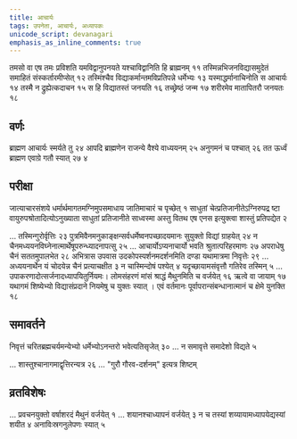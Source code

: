 ```yaml
---
title: आचार्यः
tags: उपनेता, आचार्यः, अध्यापकः
unicode_script: devanagari
emphasis_as_inline_comments: true
---
```

तमसो वा एष तमः प्रविशति यमविद्वानुपनयते यश्चाविद्वानिति हि ब्राह्मनम् ११ तस्मिन्नभिजनविद्यासमुदेतं समाहितं संस्कर्तारमीप्सेत् १२ तस्मिंश्चैव विद्याकर्मान्तमविप्रतिपन्ने धर्मेभ्यः १३ यस्माद्धर्मानाचिनोति स आचार्यः १४ 
 तस्मै न द्रुह्येत्कदाचन १५ स हि विद्यातस्तं जनयति १६ तच्छ्रेष्ठं जन्म १७ शरीरमेव मातापितरौ जनयतः १८

## वर्णः
ब्राह्मण आचार्यः स्मर्यते तु २४ आपदि ब्राह्मणेन राजन्ये वैश्ये वाध्ययनम् २५ अनुगमनं च पश्चात् २६ तत ऊर्ध्वं ब्राह्मण एवाग्रे गतौ स्यात् २७ ४

## परीक्षा
जात्याचारसंशये धर्मार्थमागतमग्निमुपसमाधाय जातिमाचारं च पृच्छेत् १ साधुतां चेत्प्रतिजानीतेऽग्निरुपद्र ष्टा वायुरुपश्रोतादित्योऽनुख्याता साधुतां प्रतिजानीते साध्वस्मा अस्तु वितथ एष एनस इत्युक्त्वा शास्तुं प्रतिपद्येत २

… तस्मिन्गुरोर्वृत्तिः २३ पुत्रमिवैनमनुकाङ्क्षन्सर्वधर्मेष्वनपच्छादयमानः सुयुक्तो विद्यां ग्राहयेत् २४ न चैनमध्ययनविघ्नेनात्मार्थेषूपरुन्ध्यादनापत्सु २५ … आचार्योऽप्यनाचार्यो भवति श्रुतात्परिहरमाणः २७ अपराधेषु चैनं सततमुपालभेत २८ अभित्रास उपवास उदकोपस्पर्शनमदर्शनमिति दण्डा यथामात्रमा निवृत्तेः २९ … अध्ययनार्थेन यं चोदयेन्न चैनं प्रत्याचक्षीत ३ न चास्मिन्दोषं पश्येत् ४ यदृच्छायामसंवृत्तौ गतिरेव तस्मिन् ५ … उपाकरणादोत्सर्जनादध्यापयितुर्नियमः। लोमसंहरणं मांसं श्राद्धं मैथुनमिति च वर्जयेत् १६ ऋत्वे वा जायाम् १७ यथागमं शिष्येभ्यो विद्यासंप्रदाने नियमेषु च युक्तः स्यात् । एवं वर्तमानः पूर्वापरान्संबन्धानात्मानं च क्षेमे युनक्ति १८ 

## समावर्तने
निवृत्तं चरितब्रह्मचर्यमन्येभ्यो धर्मेभ्योऽनन्तरो भवेत्यतिसृजेत् ३० …  न समावृत्ते समादेशो विद्यते ५

… शास्तुश्चानागमाद्वृत्तिरन्यत्र २६
... "गुरौ गौरव-दर्शनम्" इत्यत्र शिष्टम्

## व्रतविशेषः
… प्रवचनयुक्तो वर्षाशरदं मैथुनं वर्जयेत् १ … शयानश्चाध्यापनं वर्जयेत् ३ न च तस्यां शय्यायामध्यापयेद्यस्यां शयीत ४ अनाविःस्रगनुलेपणः स्यात् ५ 

